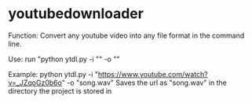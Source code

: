 # youtubedownloader

Function: Convert any youtube video into any file format in the command line.

Use: run "python ytdl.py -i "<youtube video url>" -o "<output file name with file extenstion>"

Example: python ytdl.py -i "https://www.youtube.com/watch?v=_JZqoGz0b6o" -o "song.wav"
Saves the url as "song.wav" in the directory the project is stored in

